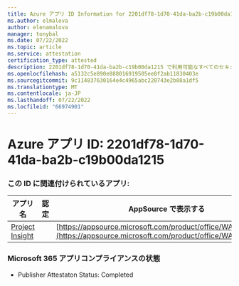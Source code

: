 ```yaml
---
title: Azure アプリ ID Information for 2201df78-1d70-41da-ba2b-c19b00da1215
ms.author: elmalova
author: elenamalova
manager: tonybal
ms.date: 07/22/2022
ms.topic: article
ms.service: attestation
certification_type: attested
description: 2201df78-1d70-41da-ba2b-c19b00da1215 で利用可能なすべてのセキュリティとコンプライアンス情報。
ms.openlocfilehash: a5132c5e890e888016919505ee8f2ab11830403e
ms.sourcegitcommit: 9c114837630164e4c4965abc220743e2b08a1df5
ms.translationtype: MT
ms.contentlocale: ja-JP
ms.lasthandoff: 07/22/2022
ms.locfileid: "66974901"
---
```

# <a name="azure-app-id-2201df78-1d70-41da-ba2b-c19b00da1215"></a>Azure アプリ ID: 2201df78-1d70-41da-ba2b-c19b00da1215


### <a name="apps-associated-with-this-id"></a>この ID に関連付けられているアプリ:
| **アプリ名** | **認定** | **AppSource で表示する** |
|--------------|---------------|-----------------------|
| [Project Insight](../forward/WA200003171.md) |  | [https://appsource.microsoft.com/product/office/WA200003171](https://appsource.microsoft.com/product/office/WA200003171) |

### <a name="microsoft-365-app-compliance-status"></a>Microsoft 365 アプリコンプライアンスの状態
- Publisher Attestaton Status: Completed
